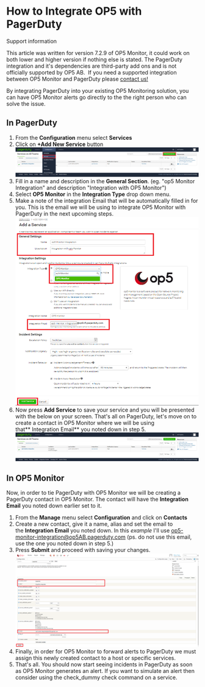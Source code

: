 # How to Integrate OP5 with PagerDuty

Support information

This article was written for version 7.2.9 of OP5 Monitor, it could work on both lower and higher version if nothing else is stated. The PagerDuty integration and it's dependencies are third-party add ons and is not officially supported by OP5 AB.  If you need a supported integration between OP5 Monitor and PagerDuty please [contact us!](https://www.op5.com/about/contact-us/)

By integrating PagerDuty into your existing OP5 Monitoring solution, you can have OP5 Monitor alerts go directly to the the right person who can solve the issue.

## In PagerDuty

1. From the **Configuration** menu select **Services**
2. Click on **+Add New Service** button
    ![](attachments/17663929/17859709.png)
3. Fill in a name and description in the **General Section**. (eg. "op5 Monitor Integration" and description "Integration with OP5 Monitor")
4. Select **OP5 Monitor** in the **Integration Type** drop down menu.
5. Make a note of the integration Email that will be automatically filled in for you. This is the email we will be using to integrate OP5 Monitor with PagerDuty in the next upcoming steps.
    ![](attachments/17663929/17859711.png)
6. Now press **Add Service** to save your service and you will be presented with the below on your screen. That's all on PagerDuty, let's move on to create a contact in OP5 Monitor where we will be using that** Integration Email** you noted down in step 5.
    ![](attachments/17663929/17859712.png)

## In OP5 Monitor

Now, in order to tie PagerDuty with OP5 Monitor we will be creating a PagerDuty contact in OP5 Monitor. The contact will have the **Integration Email** you noted down earlier set to it.

1. From the **Manage** menu select **Configuration** and click on **Contacts**
2. Create a new contact, give it a name, alias and set the email to the **Integration Email** you noted down. In this *example* I'll use <op5-monitor-integration@op5AB.pagerduty.com> (ps. do not use this email, use the one you noted down in step 5.)
3. Press **Submit** and proceed with saving your changes.
    ![](attachments/17663929/17859714.png)
4. Finally, in order for OP5 Monitor to forward alerts to PagerDuty we must assign this newly created contact to a host or specific services.
5. That's all. You should now start seeing incidents in PagerDuty as soon as OP5 Monitor generates an alert. If you want to simulate an alert then consider using the check\_dummy check command on a service.
